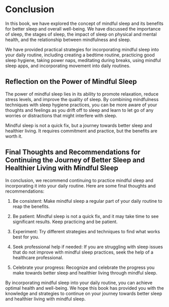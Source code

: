 # Conclusion

In this book, we have explored the concept of mindful sleep and its benefits for better sleep and overall well-being. We have discussed the importance of sleep, the stages of sleep, the impact of sleep on physical and mental health, and the relationship between mindfulness and sleep.

We have provided practical strategies for incorporating mindful sleep into your daily routine, including creating a bedtime routine, practicing good sleep hygiene, taking power naps, meditating during breaks, using mindful sleep apps, and incorporating movement into daily routines.

Reflection on the Power of Mindful Sleep
----------------------------------------

The power of mindful sleep lies in its ability to promote relaxation, reduce stress levels, and improve the quality of sleep. By combining mindfulness techniques with sleep hygiene practices, you can be more aware of your thoughts and feelings as you drift off to sleep and learn to let go of any worries or distractions that might interfere with sleep.

Mindful sleep is not a quick fix, but a journey towards better sleep and healthier living. It requires commitment and practice, but the benefits are worth it.

Final Thoughts and Recommendations for Continuing the Journey of Better Sleep and Healthier Living with Mindful Sleep
---------------------------------------------------------------------------------------------------------------------

In conclusion, we recommend continuing to practice mindful sleep and incorporating it into your daily routine. Here are some final thoughts and recommendations:

1. Be consistent: Make mindful sleep a regular part of your daily routine to reap the benefits.

2. Be patient: Mindful sleep is not a quick fix, and it may take time to see significant results. Keep practicing and be patient.

3. Experiment: Try different strategies and techniques to find what works best for you.

4. Seek professional help if needed: If you are struggling with sleep issues that do not improve with mindful sleep practices, seek the help of a healthcare professional.

5. Celebrate your progress: Recognize and celebrate the progress you make towards better sleep and healthier living through mindful sleep.

By incorporating mindful sleep into your daily routine, you can achieve optimal health and well-being. We hope this book has provided you with the knowledge and strategies to continue on your journey towards better sleep and healthier living with mindful sleep.